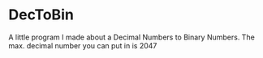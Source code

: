# DecToBin
A little program I made about a Decimal Numbers to Binary Numbers.
The max. decimal number you can put in is 2047
